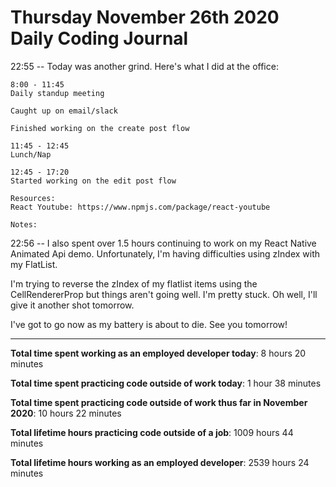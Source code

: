 # Thursday November 26th 2020 Daily Coding Journal

22:55 -- Today was another grind. Here's what I did at the office:

```
8:00 - 11:45
Daily standup meeting

Caught up on email/slack

Finished working on the create post flow

11:45 - 12:45
Lunch/Nap

12:45 - 17:20
Started working on the edit post flow

Resources:
React Youtube: https://www.npmjs.com/package/react-youtube

Notes:
```

22:56 -- I also spent over 1.5 hours continuing to work on my React Native Animated Api demo. Unfortunately, I'm having difficulties using zIndex with my FlatList.

I'm trying to reverse the zIndex of my flatlist items using the CellRendererProp but things aren't going well. I'm pretty stuck. Oh well, I'll give it another shot tomorrow.

I've got to go now as my battery is about to die. See you tomorrow!

---

**Total time spent working as an employed developer today**: 8 hours 20 minutes

**Total time spent practicing code outside of work today**: 1 hour 38 minutes

**Total time spent practicing code outside of work thus far in November 2020**: 10 hours 22 minutes

**Total lifetime hours practicing code outside of a job**: 1009 hours 44 minutes

**Total lifetime hours working as an employed developer**: 2539 hours 24 minutes
